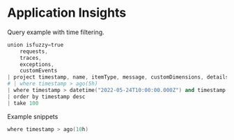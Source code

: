 # Application Insights

Query example with time filtering.

```s
union isfuzzy=true
    requests,
    traces,
    exceptions,
    customEvents
| project timestamp, name, itemType, message, customDimensions, details, assembly, outerMessage
# | where timestamp > ago(5h)
| where timestamp > datetime("2022-05-24T10:00:00.000Z") and timestamp < datetime("2022-05-24T12:00:00.000Z")
| order by timestamp desc
| take 100
```

Example snippets

```s
where timestamp > ago(10h)
```
